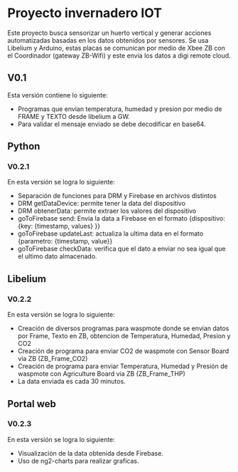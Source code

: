 # Proyecto invernadero IOT

Este proyecto busca sensorizar un huerto vertical y generar acciones automatizadas basadas en los datos obtenidos por sensores.
Se usa Libelium y Arduino, estas placas se comunican por medio de Xbee ZB con el Coordinador (gateway ZB-Wifi) y este envia los datos a digi remote cloud.

## V0.1

Esta versión contiene lo siguiente:
* Programas que envian temperatura, humedad y presion por medio de FRAME y TEXTO desde libelium a GW.
* Para validar el mensaje enviado se debe decodificar en base64.

## Python

### V0.2.1

En esta versión se logra lo siguiente:
* Separación de funciones para DRM y Firebase en archivos distintos
* DRM getDataDevice: permite tener la data del dispositivo
* DRM obtenerData: permite extraer los valores del dispositivo
* goToFirebase send: Envia la data a Firebase en el formato {dispositivo: {key: {timestamp, values} }}
* goToFirebase updateLast: actualiza la ultima data en el formato {parametro: {timestamp, value}}
* goToFirebase checkData: verifica que el dato a enviar no sea igual que el ultimo dato almacenado.

## Libelium

### V0.2.2
En esta versión se logra lo siguiente:
* Creación de diversos programas para waspmote donde se envian datos por Frame, Texto en ZB, obtencion de Temperatura, Humedad, Presion y CO2
* Creación de programa para enviar CO2 de waspmote con Sensor Board via ZB (ZB_Frame_CO2)
* Creación de programa para enviar Temperatura, Humedad y Presión de waspmote con Agriculture Board via ZB (ZB_Frame_THP)
* La data enviada es cada 30 minutos.

## Portal web

### V0.2.3
En esta versión se logra lo siguiente:
* Visualización de la data obtenida desde Firebase.
* Uso de ng2-charts para realizar graficas.
